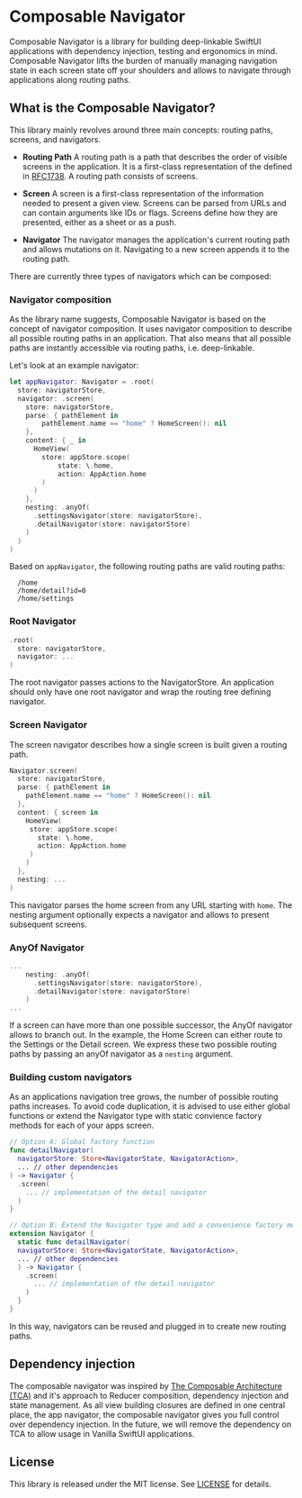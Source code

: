 # Composable Navigator

Composable Navigator is a library for building deep-linkable SwiftUI applications with dependency injection, testing and ergonomics in mind. Composable Navigator lifts the burden of manually managing navigation state in each screen state off your shoulders and allows to navigate through applications along routing paths. 

## What is the Composable Navigator?

This library mainly revolves around three main concepts: routing paths, screens, and navigators. 

* **Routing Path**
A routing path is a path that describes the order of visible screens in the  application. It is a first-class representation of the <url-path> defined in [RFC1738](https://tools.ietf.org/html/rfc1738#section-3.1). A routing path consists of screens.  

* **Screen**
A screen is a first-class representation of the information needed to present a given view. Screens can be parsed from URLs and can contain arguments like IDs or flags. Screens define how they are presented, either as a sheet or as a push.

* **Navigator**
The navigator manages the application's current routing path and allows mutations on it. Navigating to a new screen appends it to the routing path. 

There are currently three types of navigators which can be composed: 

### Navigator composition

As the library name suggests, Composable Navigator is based on the concept of navigator composition. It uses navigator composition to describe all possible routing paths in an application. That also means that all possible paths are instantly accessible via routing paths, i.e. deep-linkable.

Let's look at an example navigator:

```swift
let appNavigator: Navigator = .root(
  store: navigatorStore,
  navigator: .screen(
    store: navigatorStore,
    parse: { pathElement in
        pathElement.name == "home" ? HomeScreen(): nil
    },
    content: { _ in
      HomeView(
        store: appStore.scope(
            state: \.home,
            action: AppAction.home
        )
      )
    },
    nesting: .anyOf(
      .settingsNavigator(store: navigatorStore),
      .detailNavigator(store: navigatorStore)
    )
  )
)
```

Based on `appNavigator`, the following routing paths are valid routing paths:
```
  /home
  /home/detail?id=0
  /home/settings
```

### Root Navigator

```swift
.root(
  store: navigatorStore,
  navigator: ...
)
```

The root navigator passes actions to the NavigatorStore. An application should only have one root navigator and wrap the routing tree defining navigator.

### Screen Navigator
The screen navigator describes how a single screen is built given a routing path.  

```swift
Navigator.screen(
  store: navigatorStore,
  parse: { pathElement in
    pathElement.name == "home" ? HomeScreen(): nil
  },
  content: { screen in
    HomeView(
     store: appStore.scope(
       state: \.home, 
       action: AppAction.home
     )
    )
  },
  nesting: ...
)
```

This navigator parses the home screen from any URL starting with `home`. The nesting argument optionally expects a navigator and allows to present subsequent screens.

### AnyOf Navigator

```swift
...
    nesting: .anyOf(
      .settingsNavigator(store: navigatorStore),
      .detailNavigator(store: navigatorStore)
    )
...
```

If a screen can have more than one possible successor, the AnyOf navigator allows to branch out. In the example, the Home Screen can either route to the Settings or the Detail screen. We express these two possible routing paths by passing an anyOf navigator as a `nesting` argument.

### Building custom navigators

As an applications navigation tree grows, the number of possible routing paths increases. To avoid code duplication, it is advised to use either global functions or extend the Navigator type with static convience factory methods for each of your apps screen.

```swift
// Option A: Global factory function
func detailNavigator(
  navigatorStore: Store<NavigatorState, NavigatorAction>,
  ... // other dependencies
) -> Navigator {
  .screen(
    ... // implementation of the detail navigator
  )
}

// Option B: Extend the Navigator type and add a convenience factory method
extension Navigator {
  static func detailNavigator(
  navigatorStore: Store<NavigatorState, NavigatorAction>,
  ... // other dependencies
  ) -> Navigator {
    .screen(
      ... // implementation of the detail navigator
    )
  }
}
```

In this way, navigators can be reused and plugged in to create new routing paths.

## Dependency injection 

The composable navigator was inspired by [The Composable Architecture (TCA)](https://github.com/pointfreeco/swift-composable-architecture) and it's approach to Reducer composition, dependency injection and state management. As all view building closures are defined in one central place, the app navigator, the composable navigator gives you full control over dependency injection. In the future, we will remove the dependency on TCA to allow usage in Vanilla SwiftUI applications.

## License

This library is released under the MIT license. See [LICENSE](LICENSE) for details.